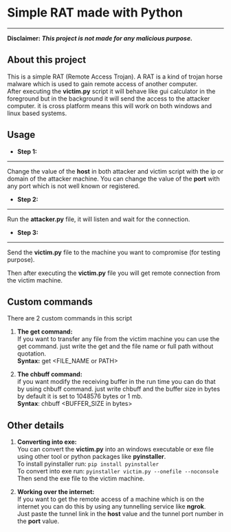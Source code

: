 
# Simple RAT made with Python

---

**Disclaimer: *This project is not made for any malicious purpose.***

## About this project

This is a simple RAT (Remote Access Trojan). A RAT is a kind of trojan horse malware which is used to gain remote access of another computer.  
After executing the **victim.py** script it will behave like gui calculator in the foreground but in the background it will send the access to the attacker computer. it is cross platform means this will work on both windows and linux based systems.

## Usage

* **Step 1:**

---

Change the value of the **host** in both attacker and victim script with the ip or domain of the attacker machine.
You can change the value of the **port** with any port which is not well known or registered.

* **Step 2:**

---

Run the **attacker.py** file, it will listen and wait for the connection.

* **Step 3:**

---

Send the **victim.py** file to the machine you want to compromise (for testing purpose).

Then after executing the **victim.py** file you will get remote connection from the victim machine.

## Custom commands
There are 2 custom commands in this script

1. **The get command:**  
If you want to transfer any file from the victim machine you can use the get command.
just write the get and the file name or full path without quotation.  
**Syntax:** get <FILE_NAME or PATH>

2. **The chbuff command:**  
if you want modify the receiving buffer in the run time you can do that by using chbuff command.
just write chbuff and the buffer size in bytes by default it is set to 1048576 bytes or 1 mb.  
**Syntax**: chbuff <BUFFER_SIZE in bytes>

## Other details

1. **Converting into exe:**  
You can convert the **victim.py** into an windows executable or exe file using other tool or python packages like **pyinstaller**.  
To install pyinstaller run: `pip install pyinstaller`  
To convert into exe run: `pyinstaller victim.py --onefile --noconsole`  
Then send the exe file to the victim machine.

2. **Working over the internet:**  
If you want to get the remote access of a machine which is on the internet you can do this by using any tunnelling service like **ngrok**.  
Just paste the tunnel link in the **host** value and the tunnel port number in the **port** value.

